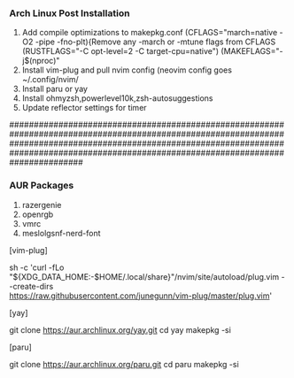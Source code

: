 ### Arch Linux Post Installation ###

1.  Add compile optimizations to makepkg.conf (CFLAGS="march=native -O2 -pipe -fno-plt){Remove any -march or -mtune flags from CFLAGS (RUSTFLAGS="-C opt-level=2 -C target-cpu=native") (MAKEFLAGS="-j$(nproc)"
2.	Install vim-plug and pull nvim config (neovim config goes ~/.config/nvim/
3.	Install paru or yay 
4.	Install ohmyzsh,powerlevel10k,zsh-autosuggestions
5.	Update reflector settings for timer

###############################################################################################################################################################################################################################################
### AUR Packages ###

1.  razergenie
2.  openrgb
3.  vmrc
4.  meslolgsnf-nerd-font


[vim-plug]

sh -c 'curl -fLo "${XDG_DATA_HOME:-$HOME/.local/share}"/nvim/site/autoload/plug.vim --create-dirs \
       https://raw.githubusercontent.com/junegunn/vim-plug/master/plug.vim'

[yay]

git clone https://aur.archlinux.org/yay.git
cd yay
makepkg -si

[paru]

git clone https://aur.archlinux.org/paru.git
cd paru
makepkg -si
